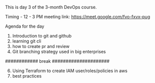 This is day 3 of the 3-month DevOps course.

Timing - 12 - 3 PM meeting link: https://meet.google.com/fvo-fxvx-pug

Agenda for the day
1. Introduction to git and github
2. learning git cli
3. how to create pr and review 
4. Git branching strategy used in big enterprises
   
############ break #####################

6. Using Terraform to create IAM user/roles/policies in aws
7. best practices 
